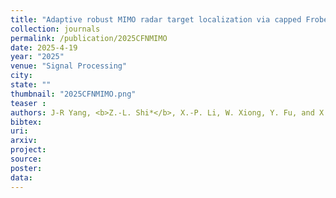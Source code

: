 ```yaml
---
title: "Adaptive robust MIMO radar target localization via capped Frobenius norm"
collection: journals
permalink: /publication/2025CFNMIMO
date: 2025-4-19
year: "2025"
venue: "Signal Processing"
city: 
state: ""
thumbnail: "2025CFNMIMO.png"
teaser : 
authors: J-R Yang, <b>Z.-L. Shi*</b>, X.-P. Li, W. Xiong, Y. Fu, and X. Liang
bibtex: 
uri: 
arxiv: 
project: 
source: 
poster: 
data:
---
```

